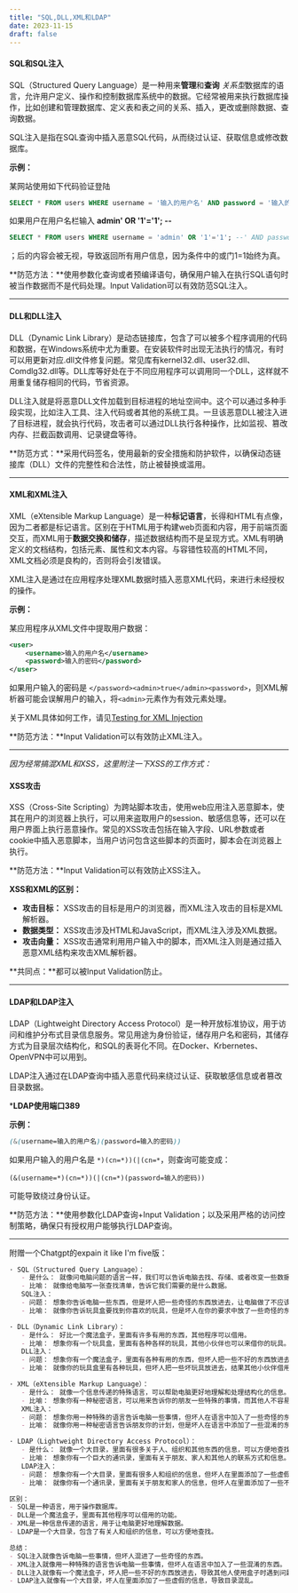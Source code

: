 ```yaml
---
title: "SQL,DLL,XML和LDAP"
date: 2023-11-15
draft: false
---
```


#### SQL和SQL注入

SQL（Structured Query Language）是一种用来**管理**和**查询** *关系型*数据库的语言，允许用户定义、操作和控制数据库系统中的数据。它经常被用来执行数据库操作，比如创建和管理数据库、定义表和表之间的关系、插入，更改或删除数据、查询数据。

SQL注入是指在SQL查询中插入恶意SQL代码，从而绕过认证、获取信息或修改数据库。

**示例：**

某网站使用如下代码验证登陆

```sql
SELECT * FROM users WHERE username = '输入的用户名' AND password = '输入的密码';
```

如果用户在用户名栏输入 **admin' OR '1'='1'; --** 

```sql
SELECT * FROM users WHERE username = 'admin' OR '1'='1'; --' AND password = '';
```

；后的内容会被无视，导致返回所有用户信息，因为条件中的或门1=1始终为真。

**防范方法：**使用参数化查询或者预编译语句，确保用户输入在执行SQL语句时被当作数据而不是代码处理。Input Validation可以有效防范SQL注入。

---

#### DLL和DLL注入

DLL（Dynamic Link Library）是动态链接库，包含了可以被多个程序调用的代码和数据，在Windows系统中尤为重要。在安装软件时出现无法执行的情况，有时可以用更新对应.dll文件修复问题。常见库有kernel32.dll、user32.dll、Comdlg32.dll等。DLL库等好处在于不同应用程序可以调用同一个DLL，这样就不用重复储存相同的代码，节省资源。

DLL注入就是将恶意DLL文件加载到目标进程的地址空间中。这个可以通过多种手段实现，比如注入工具、注入代码或者其他的系统工具。一旦该恶意DLL被注入进了目标进程，就会执行代码，攻击者可以通过DLL执行各种操作，比如监视、篡改内存、拦截函数调用、记录键盘等待。

**防范方式：**采用代码签名，使用最新的安全措施和防护软件，以确保动态链接库（DLL）文件的完整性和合法性，防止被替换或滥用。

---

#### XML和XML注入

XML（eXtensible Markup Language）是一种**标记语言**，长得和HTML有点像，因为二者都是标记语言。区别在于HTML用于构建web页面和内容，用于前端页面交互，而XML用于**数据交换和储存**，描述数据结构而不是呈现方式。XML有明确定义的文档结构，包括元素、属性和文本内容。与容错性较高的HTML不同，XML文档必须是良构的，否则将会引发错误。

XML注入是通过在应用程序处理XML数据时插入恶意XML代码，来进行未经授权的操作。

**示例：**

某应用程序从XML文件中提取用户数据：

```xml
<user>
    <username>输入的用户名</username>
    <password>输入的密码</password>
</user>
```

如果用户输入的密码是 `</password><admin>true</admin><password>`，则XML解析器可能会误解用户的输入，将`<admin>`元素作为有效元素处理。

关于XML具体如何工作，请见[Testing for XML Injection](https://owasp.org/www-project-web-security-testing-guide/latest/4-Web_Application_Security_Testing/07-Input_Validation_Testing/07-Testing_for_XML_Injection)

**防范方法：**Input Validation可以有效防止XML注入。

---

*因为经常搞混XML和XSS，这里附注一下XSS的工作方式：*

#### XSS攻击

XSS（Cross-Site Scripting）为跨站脚本攻击，使用web应用注入恶意脚本，使其在用户的浏览器上执行，可以用来盗取用户的session、敏感信息等，还可以在用户界面上执行恶意操作。常见的XSS攻击包括在输入字段、URL参数或者cookie中插入恶意脚本，当用户访问包含这些脚本的页面时，脚本会在浏览器上执行。

**防范方法：**Input Validation可以有效防止XSS注入。



**XSS和XML的区别：**

- **攻击目标：** XSS攻击的目标是用户的浏览器，而XML注入攻击的目标是XML解析器。
- **数据类型：** XSS攻击涉及HTML和JavaScript，而XML注入涉及XML数据。
- **攻击向量：** XSS攻击通常利用用户输入中的脚本，而XML注入则是通过插入恶意XML结构来攻击XML解析器。



**共同点：**都可以被Input Validation防止。

---

#### LDAP和LDAP注入

LDAP（Lightweight Directory Access Protocol）是一种开放标准协议，用于访问和维护分布式目录信息服务。常见用途为身份验证，储存用户名和密码，其储存方式为目录层次结构化，和SQL的表哥化不同。在Docker、Krbernetes、OpenVPN中可以用到。

LDAP注入通过在LDAP查询中插入恶意代码来绕过认证、获取敏感信息或者篡改目录数据。

***LDAP使用端口389**

**示例：**

```scss
(&(username=输入的用户名)(password=输入的密码))
```

如果用户输入的用户名是 `*)(cn=*))(|(cn=*`，则查询可能变成：

```
(&(username=*)(cn=*))(|(cn=*)(password=输入的密码))
```

可能导致绕过身份认证。

**防范方法：**使用参数化LDAP查询+Input Validation；以及采用严格的访问控制策略，确保只有授权用户能够执行LDAP查询。

---



附赠一个Chatgpt的expain it like I'm five版：

```markdown
· SQL（Structured Query Language）：
   - 是什么： 就像问电脑问题的语言一样，我们可以告诉电脑去找、存储、或者改变一些数据。
   - 比喻： 就像给电脑写一张查找清单，告诉它我们需要的是什么数据。
   SQL注入：
   - 问题： 想象你告诉电脑一些东西，但是坏人把一些奇怪的东西放进去，让电脑做了不应该做的事情。
   - 比喻： 就像你告诉玩具盒要找到你喜欢的玩具，但是坏人在你的要求中放了一些奇怪的东西，结果你找到了不该找的玩具。

· DLL（Dynamic Link Library）：
   - 是什么： 好比一个魔法盒子，里面有许多有用的东西，其他程序可以借用。
   - 比喻： 想象你有一个玩具盒，里面有各种各样的玩具，其他小伙伴也可以来借你的玩具。
   DLL注入：
   - 问题： 想象你有一个魔法盒子，里面有各种有用的东西，但坏人把一些不好的东西放进去，结果其他人借用盒子时会遇到问题。
   - 比喻： 就像你的玩具盒里有各种玩具，但坏人把一些坏玩具放进去，结果其他小伙伴借用你的盒子时会弄到一些坏东西。

· XML（eXtensible Markup Language）：
   - 是什么： 就像一个信息传递的特殊语言，可以帮助电脑更好地理解和处理结构化的信息。
   - 比喻： 想象你有一种秘密语言，可以用来告诉你的朋友一些特殊的事情，而其他人不容易理解。
   XML注入：
   - 问题： 想象你用一种特殊的语言告诉电脑一些事情，但坏人在语言中加入了一些奇怪的东西，让电脑误解了你的意思。
   - 比喻： 就像你用一种秘密语言告诉朋友你的计划，但是坏人在语言中添加了一些混淆的东西，结果朋友弄错了你的计划。

· LDAP（Lightweight Directory Access Protocol）：
   - 是什么： 就像一个大目录，里面有很多关于人、组织和其他东西的信息，可以方便地查找。
   - 比喻： 想象你有一个巨大的通讯录，里面有关于朋友、家人和其他人的联系方式和信息。
   LDAP注入：
   - 问题： 想象你有一个大目录，里面有很多人和组织的信息，但坏人在里面添加了一些虚假的信息，导致目录混乱。
   - 比喻： 就像你有一个通讯录，里面有关于朋友和家人的信息，但坏人在里面添加了一些不真实的信息，结果你找到的信息可能是错误的。

区别：
- SQL是一种语言，用于操作数据库。
- DLL是一个魔法盒子，里面有其他程序可以借用的功能。
- XML是一种信息传递的语言，用于让电脑更好地理解数据。
- LDAP是一个大目录，包含了有关人和组织的信息，可以方便地查找。

总结：
- SQL注入就像告诉电脑一些事情，但坏人混进了一些奇怪的东西。
- XML注入就像用一种特殊的语言告诉电脑一些事情，但坏人在语言中加入了一些混淆的东西。
- DLL注入就像有一个魔法盒子，坏人把一些不好的东西放进去，导致其他人使用盒子时遇到问题。
- LDAP注入就像有一个大目录，坏人在里面添加了一些虚假的信息，导致目录混乱。
```